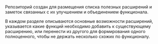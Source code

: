 Репозиторий создан для размещения списка полезных расширений и заметок связанных с их улучшением и объединением функционала.

В каждом разделе описываются основные возможности расширений, указывается какие функций необходимо добавить к существующему расширению, или перенести из другого для формирования одного полноценного, чтобы не держать несколько схожих по функционалу.
